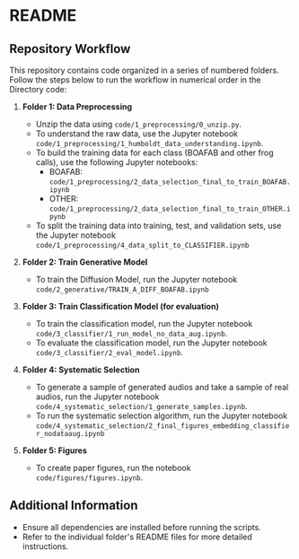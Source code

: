 # README

## Repository Workflow

This repository contains code organized in a series of numbered folders. Follow the steps below to run the workflow in numerical order in the Directory code:
1. **Folder 1: Data Preprocessing**
    - Unzip the data using `code/1_preprocessing/0_unzip.py`.
    - To understand the raw data, use the Jupyter notebook `code/1_preprocessing/1_humboldt_data_understanding.ipynb`.
    - To build the training data for each class (BOAFAB and other frog calls), use the following Jupyter notebooks:
        - BOAFAB: `code/1_preprocessing/2_data_selection_final_to_train_BOAFAB.ipynb`
        - OTHER: `code/1_preprocessing/2_data_selection_final_to_train_OTHER.ipynb`
    - To split the training data into training, test, and validation sets, use the Jupyter notebook `code/1_preprocessing/4_data_split_to_CLASSIFIER.ipynb`

2. **Folder 2: Train Generative Model**
    - To train the Diffusion Model, run the Jupyter notebook `code/2_generative/TRAIN_A_DIFF_BOAFAB.ipynb`

3. **Folder 3: Train Classification Model (for evaluation)**
    - To train the classification model, run the Jupyter notebook `code/3_classifier/1_run_model_no_data_aug.ipynb`.
    - To evaluate the classification model, run the Jupyter notebook `code/3_classifier/2_eval_model.ipynb`.

4. **Folder 4: Systematic Selection**
    - To generate a sample of generated audios and take a sample of real audios, run the Jupyter notebook `code/4_systematic_selection/1_generate_samples.ipynb`.
    - To run the systematic selection algorithm, run the Jupyter notebook `code/4_systematic_selection/2_final_figures_embedding_classifier_nodataaug.ipynb`

5. **Folder 5: Figures**
    - To create paper figures, run the notebook `code/figures/figures.ipynb`.

## Additional Information

- Ensure all dependencies are installed before running the scripts.
- Refer to the individual folder's README files for more detailed instructions.
